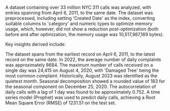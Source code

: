 A dataset containing over 33 million NYC 311 calls was analyzed, with entries spanning from April 6, 2011, to the same date. The dataset was preprocessed, including setting 'Created Date' as the index, converting suitable columns to 'category' and numeric types to optimize memory usage, which, however, did not show a reduction post-optimization (both before and after optimization, the memory usage was 10,517,987,169 bytes).

Key insights derived include:

The dataset spans from the earliest record on April 6, 2011, to the latest record on the same date.
In 2022, the average number of daily complaints was approximately 8684.
The maximum number of calls received on a single day was 24,415 on August 4, 2020, with 'Damaged Tree' being the most common complaint.
Historically, August 2023 was identified as the quietest month.
Seasonal decomposition showed a rounded value of 183 for the seasonal component on December 25, 2020.
The autocorrelation of daily calls with a lag of 1 day was found to be approximately 0.752.
A time series model (Prophet) was used to predict daily calls, achieving a Root Mean Square Error (RMSE) of 1231.51 on the test set.
